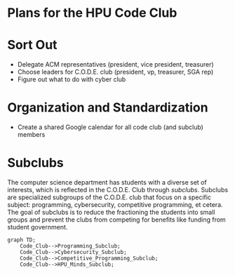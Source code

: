 # Plans for the HPU Code Club

# Sort Out
- Delegate ACM representatives (president, vice president, treasurer)
- Choose leaders for C.O.D.E. club (president, vp, treasurer, SGA rep)
- Figure out what to do with cyber club

# Organization and Standardization
- Create a shared Google calendar for all code club (and subclub) members


# Subclubs
The computer science department has students with a diverse set of interests, which is reflected in the C.O.D.E. Club through _subclubs_. Subclubs are specialized
subgroups of the C.O.D.E. club that focus on a specific subject: programming, cybersecurity, competitive programming, et cetera. The goal of subclubs is to reduce the 
fractioning the students into small groups and prevent the clubs from competing for benefits like funding from student government.

```mermaid
graph TD;
    Code_Club-->Programming_Subclub;
    Code_Club-->Cybersecurity_Subclub;
    Code_Club-->Competitive_Programming_Subclub;
    Code_Club-->HPU_Minds_Subclub;
```

